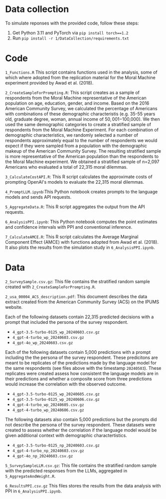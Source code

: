 

# Data collection 

To simulate reponses with the provided code, follow these steps: 

1. Get Python 3.11 and PyTorch via `pip install torch==1.2` 
2. Run `pip install -r 1/DataCollection/requirements.txt`


# Code 

`1_Functions.R` This script contains functions used in the analysis, some of which where adopted from the replication material for the Moral Machine experiment provided by Awad et al. (2018).

`2_CreateSampleForPrompting.R`: This script creates as a sample of respondents from the Moral Machine representative of the American population on age, education, gender, and income. Based on the 2016 American Community Survey, we calculated the percentage of Americans with combinations of these demographic characteristis (e.g. 35-55 years old, graduate degree, woman, annual income of $50,001-$100,000). We then used the same demographic categories to create a stratified sample of respondents from the Moral Machine Experiment. For each combination of demographic characteristics, we randomly selected a number of respondents approximately equal to the number of respondents we would expect if they were sampled from a population with the demographic makeup of the American Community Survey. The resulting stratified sample is more representative of the American population than the respondents to the Moral Machine experiment. We obtained a stratified sample of n=2,097 Americans who evaluated a total of 22,315 moral dilemmas.

`3_CalculateCostAPI.R`: This R script calculates the approximate costs of prompting OpenAI's models to evaluate the 22,315 moral dilemmas. 

`4_PromptLLM.ipynb`:This Python notebook creates prompts to the language models and sends API requests.

`5_AggregateData.R`: This R script aggregates the output from the API requests.

`6_AnalysisPPI.ipynb`: This Python notebook computes the point estimates and confidence intervals with PPI and conventional inference.

`7_CalculateAMCE.R`: This R script calculates the Average Marginal Component Effect (AMCE) with functions adopted from Awad et al. (2018). It also plots the results from the simulation study in `6_AnalysisPPI.ipynb`.


# Data

`2_SurveySample.csv.gz`: This file contains the stratified random sample created with `2_CreateSampleForPrompting.R`.

 `2_usa_00004_ACS_description.pdf`: This document describes the data extract created from the American Community Survey (ACS) on the IPUMS website.

Each of the following datasets contain 22,315 predicted decisions with a prompt that included the persona of the survey respondent.

- `4_gpt-3.5-turbo-0125_wp_20240603.csv.gz`
- `4_gpt-4-turbo_wp_20240603.csv.gz`
- `4_gpt-4o_wp_20240603.csv.gz`

Each of the following datasets contain 5,000 predictions with a prompt including the the persona of the survey respondent. These predicitons are meant to be replicates of the predictions made by the language model for the same respondents (see files above with the timestamp `20240503`). These replicates were created assess how consistent the language models are in their predictions and whether a composite score from three predictions would increase the correlation with the observed outcome.

- `4_gpt-3.5-turbo-0125_wp_20240605.csv.gz`
- `4_gpt-3.5-turbo-0125_wp_20240606.csv.gz`
- `4_gpt-4-turbo_wp_20240605.csv.gz`
- `4_gpt-4-turbo_wp_20240606.csv.gz`

The following datasets also contain 5,000 predictions but the prompts did not describe the persona of the survey respondent. These datasets were created to assess whether the correlation if the language model would be given additional context with demographic charactertistics.

- `4_gpt-3.5-turbo-0125_np_20240603.csv.gz`
- `4_gpt-4-turbo_np_20240603.csv.gz`
- `4_gpt-4o_np_20240603.csv.gz`


`5_SurveySampleLLM.csv.gz`: This file contains the stratified random sample with the predicted responses from the LLMs, aggregated in `5_AggregateAndWeight.R`.


`6_ResultsPPI.csv.gz` This files stores the results from the data analysis with PPI in `6_AnalysisPPI.ipynb`.